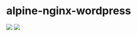 # alpine-nginx-wordpress

[![](https://images.microbadger.com/badges/version/combro2k/alpine-nginx-wordpress.svg)](https://microbadger.com/images/combro2k/alpine-nginx-wordpress "Get your own version badge on microbadger.com")
[![](https://images.microbadger.com/badges/image/combro2k/alpine-nginx-wordpress.svg)](https://microbadger.com/images/combro2k/alpine-nginx-wordpress "Get your own image badge on microbadger.com")

